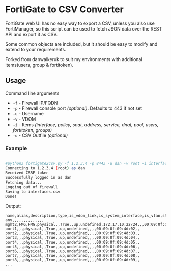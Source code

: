 # FortiGate to CSV Converter

FortiGate web UI has no easy way to export a CSV, unless you also use FortiManager, so this script can be used to fetch JSON data over the REST API and export it as CSV.

Some common objects are included, but it should be easy to modify and extend to your requirements.

Forked from danwalkeruk to suit my environments with additional items(users, group & fortitoken).

## Usage

Command line arguments

* `-f` - Firewall IP/FQDN
* `-p` - Firewall console port *(optional)*. Defaults to 443 if not set
* `-u` - Username
* `-v` - VDOM
* `-i` - Items *(interface, policy, snat, address, service, dnat, pool, users, fortitoken, groups)*
* `-o` - CSV Outfile *(optional)*

### Example

```bash

#python3 fortigate2csv.py -f 1.2.3.4 -p 8443 -u dan -v root -i interface -o interfaces.csv
Connecting to 1.2.3.4 (root) as dan
Received CSRF token
Successfully logged in as dan
Fetching data...
Logging out of firewall
Saving to interfaces.csv
Done!
```

Output:

```
name,alias,description,type,is_vdom_link,is_system_interface,is_vlan,status,role,ipv4_addresses,vlan_interface,vlan_id,mac_address,visibility,comments
any,,,,,,,,,,,,,,
mgmt2,FMG,FMG,physical,,True,,up,undefined,172.17.10.22/24,,,00:09:0f:09:4d:01,,
port1,,,physical,,True,,up,undefined,,,,00:09:0f:09:4d:02,,
port2,,,physical,,True,,up,undefined,,,,00:09:0f:09:4d:03,,
port3,,,physical,,True,,up,undefined,,,,00:09:0f:09:4d:04,,
port4,,,physical,,True,,up,undefined,,,,00:09:0f:09:4d:05,,
port5,,,physical,,True,,up,undefined,,,,00:09:0f:09:4d:06,,
port6,,,physical,,True,,up,undefined,,,,00:09:0f:09:4d:07,,
port7,,,physical,,True,,up,undefined,,,,00:09:0f:09:4d:08,,
port8,,,physical,,True,,up,undefined,,,,00:09:0f:09:4d:09,,
...
```

